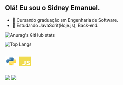 ## Olá! Eu sou o Sidney Emanuel.

- 🔭 Cursando graduação em Engenharia de Software.
- 🌱 Estudando JavaScrit(Noje.js), Back-end.


![Anurag's GitHub stats](https://github-readme-stats.vercel.app/api?username=Duusst&theme=slateorange&show_icons=true)

![Top Langs](https://github-readme-stats.vercel.app/api/top-langs/?username=Duusst&theme=slateorange&show_icons=true&hide_progress=false)
<div style="display: inline_block"><br> 
  <img align="center" alt="Rafa-Csharp" height="30" width="40"
  src="https://raw.githubusercontent.com/devicons/devicon/master/icons/python/python-original.svg">
  <img align="center" alt="Rafa-Js" height="30" width="40" src="https://raw.githubusercontent.com/devicons/devicon/master/icons/javascript/javascript-plain.svg">
</div>

##

<div> 
  <a href = "mailto:sidneyemanuel01@gmail.com"><img src="https://img.shields.io/badge/-Gmail-%23333?style=for-the-badge&logo=gmail&logoColor=white" target="_blank"></a>
  <a href="https://www.linkedin.com/in/rafaella-ballerini-45875016a" target="_blank"><img src="https://img.shields.io/badge/-LinkedIn-%230077B5?style=for-the-badge&logo=linkedin&logoColor=white" target="_blank"></a> 
  
</div>

